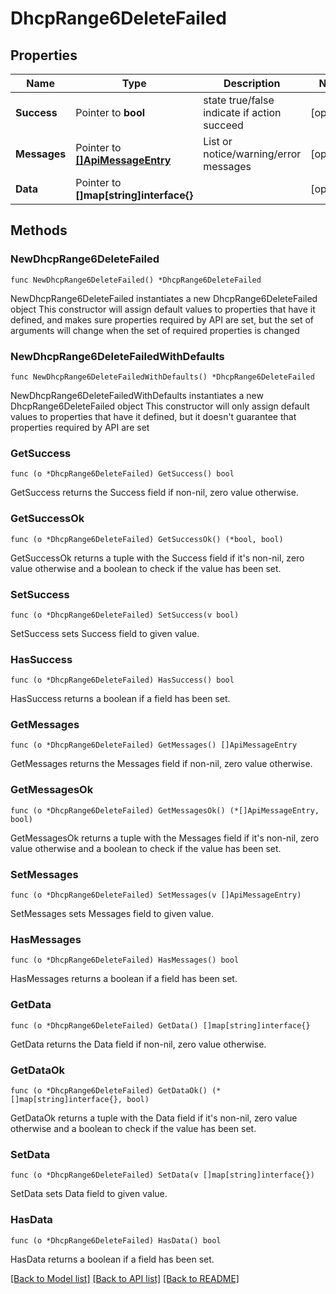 # DhcpRange6DeleteFailed

## Properties

Name | Type | Description | Notes
------------ | ------------- | ------------- | -------------
**Success** | Pointer to **bool** | state true/false indicate if action succeed | [optional] 
**Messages** | Pointer to [**[]ApiMessageEntry**](ApiMessageEntry.md) | List or notice/warning/error messages | [optional] 
**Data** | Pointer to **[]map[string]interface{}** |  | [optional] 

## Methods

### NewDhcpRange6DeleteFailed

`func NewDhcpRange6DeleteFailed() *DhcpRange6DeleteFailed`

NewDhcpRange6DeleteFailed instantiates a new DhcpRange6DeleteFailed object
This constructor will assign default values to properties that have it defined,
and makes sure properties required by API are set, but the set of arguments
will change when the set of required properties is changed

### NewDhcpRange6DeleteFailedWithDefaults

`func NewDhcpRange6DeleteFailedWithDefaults() *DhcpRange6DeleteFailed`

NewDhcpRange6DeleteFailedWithDefaults instantiates a new DhcpRange6DeleteFailed object
This constructor will only assign default values to properties that have it defined,
but it doesn't guarantee that properties required by API are set

### GetSuccess

`func (o *DhcpRange6DeleteFailed) GetSuccess() bool`

GetSuccess returns the Success field if non-nil, zero value otherwise.

### GetSuccessOk

`func (o *DhcpRange6DeleteFailed) GetSuccessOk() (*bool, bool)`

GetSuccessOk returns a tuple with the Success field if it's non-nil, zero value otherwise
and a boolean to check if the value has been set.

### SetSuccess

`func (o *DhcpRange6DeleteFailed) SetSuccess(v bool)`

SetSuccess sets Success field to given value.

### HasSuccess

`func (o *DhcpRange6DeleteFailed) HasSuccess() bool`

HasSuccess returns a boolean if a field has been set.

### GetMessages

`func (o *DhcpRange6DeleteFailed) GetMessages() []ApiMessageEntry`

GetMessages returns the Messages field if non-nil, zero value otherwise.

### GetMessagesOk

`func (o *DhcpRange6DeleteFailed) GetMessagesOk() (*[]ApiMessageEntry, bool)`

GetMessagesOk returns a tuple with the Messages field if it's non-nil, zero value otherwise
and a boolean to check if the value has been set.

### SetMessages

`func (o *DhcpRange6DeleteFailed) SetMessages(v []ApiMessageEntry)`

SetMessages sets Messages field to given value.

### HasMessages

`func (o *DhcpRange6DeleteFailed) HasMessages() bool`

HasMessages returns a boolean if a field has been set.

### GetData

`func (o *DhcpRange6DeleteFailed) GetData() []map[string]interface{}`

GetData returns the Data field if non-nil, zero value otherwise.

### GetDataOk

`func (o *DhcpRange6DeleteFailed) GetDataOk() (*[]map[string]interface{}, bool)`

GetDataOk returns a tuple with the Data field if it's non-nil, zero value otherwise
and a boolean to check if the value has been set.

### SetData

`func (o *DhcpRange6DeleteFailed) SetData(v []map[string]interface{})`

SetData sets Data field to given value.

### HasData

`func (o *DhcpRange6DeleteFailed) HasData() bool`

HasData returns a boolean if a field has been set.


[[Back to Model list]](../README.md#documentation-for-models) [[Back to API list]](../README.md#documentation-for-api-endpoints) [[Back to README]](../README.md)


